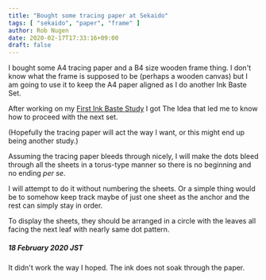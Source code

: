 ```yaml
---
title: "Bought some tracing paper at Sekaido"
tags: [ "sekaido", "paper", "frame" ]
author: Rob Nugen
date: 2020-02-17T17:33:16+09:00
draft: false
---
```


I bought some A4 tracing paper and a B4 size wooden frame thing.  I
don't know what the frame is supposed to be (perhaps a wooden canvas)
but I am going to use it to keep the A4 paper aligned as I do another
Ink Baste Set.

After working on my
[First Ink Baste Study](https://wiki.robnugen.com/wiki/Art:First_Ink_Baste_Study_-_January_2020)
I got The Idea that led me to know how to proceed with the next set.

(Hopefully the tracing paper will act the way I want, or this might end
up being another study.)

Assuming the tracing paper bleeds through nicely, I will make the dots
bleed through all the sheets in a torus-type manner so there is no
beginning and no ending *per se*.

I will attempt to do it without numbering the sheets.  Or a simple
thing would be to somehow keep track maybe of just one sheet as the
anchor and the rest can simply stay in order.

To display the sheets, they should be arranged in a circle with the
leaves all facing the next leaf with nearly same dot pattern.

##### 18 February 2020 JST

It didn't work the way I hoped.  The ink does not soak through the paper.
